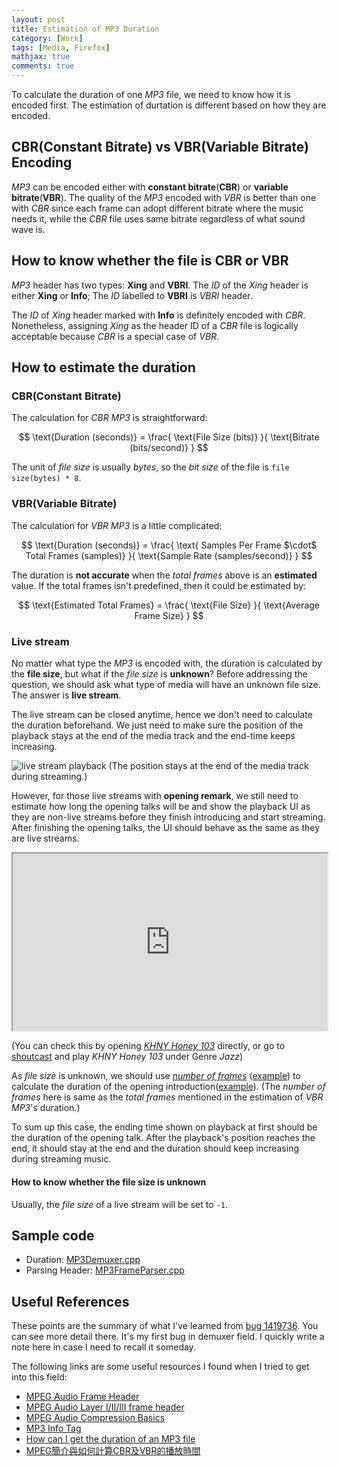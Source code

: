 ```yaml
---
layout: post
title: Estimation of MP3 Duration
category: [Work]
tags: [Media, Firefox]
mathjax: true
comments: true
---
```


To calculate the duration of one *MP3* file,
we need to know how it is encoded first.
The estimation of durtation is different
based on how they are encoded.

## CBR(Constant Bitrate) vs VBR(Variable Bitrate) Encoding

*MP3* can be encoded either with **constant bitrate**(**CBR**)
or **variable bitrate**(**VBR**).
The quality of the *MP3* encoded with *VBR* is better than one with *CBR*
since each frame can adopt different bitrate where the music needs it,
while the *CBR* file uses same bitrate regardless of what sound wave is.

## How to know whether the file is CBR or VBR

*MP3* header has two types: **Xing** and **VBRI**.
The *ID* of the *Xing* header is either **Xing** or **Info**;
The *ID* labelled to **VBRI** is *VBRI* header.

The *ID* of *Xing* header marked with **Info**
is definitely encoded with *CBR*.
Nonetheless, assigning *Xing* as the header ID of a *CBR* file
is logically acceptable because *CBR* is a special case of *VBR*.

## How to estimate the duration

### CBR(Constant Bitrate)

The calculation for *CBR* *MP3* is straightforward:

$$
\text{Duration (seconds)} = \frac{ \text{File Size (bits)} }{ \text{Bitrate (bits/second)} }
$$

The unit of *file size* is usually *bytes*,
so the *bit size* of the file is ```file size(bytes) * 8```.

### VBR(Variable Bitrate)

The calculation for *VBR* *MP3* is a little complicated:

$$
\text{Duration (seconds)} = \frac{ \text{ Samples Per Frame $\cdot$ Total Frames (samples)} }{ \text{Sample Rate (samples/second)} }
$$

The duration is **not accurate** when the *total frames* above
is an **estimated** value.
If the total frames isn't predefined, then it could be estimated by:

$$
\text{Estimated Total Frames} = \frac{ \text{File Size} }{ \text{Average Frame Size} }
$$

### Live stream

No matter what type the *MP3* is encoded with,
the duration is calculated by the **file size**,
but what if the *file size* is **unknown**?
Before addressing the question, we should ask
what type of media will have an unknown file size.
The answer is **live stream**.

The live stream can be closed anytime,
hence we don't need to calculate the duration beforehand.
We just need to make sure the position of the playback
stays at the end of the media track and the end-time keeps increasing.

![][live-stream-playback]
(The position stays at the end of the media track during streaming.)

However, for those live streams with **opening remark**,
we still need to estimate how long the opening talks will be
and show the playback UI as they are non-live streams
before they finish introducing and start streaming.
After finishing the opening talks,
the UI should behave as the same as they are live streams.

<iframe id="odysee-iframe" style="width:100%; aspect-ratio:16 / 9;" src="https://odysee.com/%24/embed/%40cmchang%3A9%2Ffx-mp3-live-stream-with-opening-remark%3A5?r=BsRLJWBvcv3MTreGkwZjPR7dTNzfV3Hk&signature=99538328abdf7ffe6ca6df55cb5c00e464442881b646226d60fa9b7c233bb1b06c1124ea7c0058924cd9c0ecf108483434a6df3d12fcc2951a16ac6b76f50731&signature_ts=1753739663" allowfullscreen></iframe>

(You can check this by opening [*KHNY Honey 103*](http://honey.macchiatomedia.org:8080/stream/1/?lang=en-US%2cen%3bq%3d0.5) directly,
or go to [shoutcast](https://www.shoutcast.com/) and play *KHNY Honey 103* under Genre *Jazz*)


As *file size* is unknown, we should use [*number of frames*](https://www.codeproject.com/Articles/8295/MPEG-Audio-Frame-Header#XINGHeader)
([example](https://searchfox.org/mozilla-central/rev/f6f1731b1b7fec332f86b55fa40e2c9ae67ac39b/dom/media/mp3/MP3FrameParser.cpp#452,475-479))
to calculate the duration of the opening introduction([example](https://searchfox.org/mozilla-central/rev/22c55eb7b7e6494a8615a7af3b613ff899d2cdba/dom/media/mp3/MP3Demuxer.cpp#389-395)).
(The *number of frames* here is same as the *total frames* mentioned
in the estimation of *VBR MP3*'s duration.)

To sum up this case, the ending time shown on playback at first
should be the duration of the opening talk.
After the playback's position reaches the end, it should stay at the end
and the duration should keep increasing during streaming music.

#### How to know whether the file size is unknown

Usually, the *file size* of a live stream will be set to ```-1```.

## Sample code
- Duration: [MP3Demuxer.cpp](https://searchfox.org/mozilla-central/rev/22c55eb7b7e6494a8615a7af3b613ff899d2cdba/dom/media/mp3/MP3Demuxer.cpp#382-420)
- Parsing Header: [MP3FrameParser.cpp](https://searchfox.org/mozilla-central/rev/f6f1731b1b7fec332f86b55fa40e2c9ae67ac39b/dom/media/mp3/MP3FrameParser.cpp#548)

## Useful References

These points are the summary of what I've learned from [bug 1419736][b1419736].
You can see more detail there.
It's my first bug in demuxer field.
I quickly write a note here in case I need to recall it someday.

The following links are some useful resources I found when
I tried to get into this field:
- [MPEG Audio Frame Header](https://www.codeproject.com/Articles/8295/MPEG-Audio-Frame-Header)
- [MPEG Audio Layer I/II/III frame header](http://www.mp3-tech.org/programmer/frame_header.html)
- [MPEG Audio Compression Basics](http://www.mpgedit.org/mpgedit/mpeg_format/mpeghdr.htm)
- [MP3 Info Tag](http://gabriel.mp3-tech.org/mp3infotag.html)
- [How can I get the duration of an MP3 file](https://stackoverflow.com/questions/3505575/how-can-i-get-the-duration-of-an-mp3-file-cbr-or-vbr-with-a-very-small-library)
- [MPEG簡介與如何計算CBR及VBR的播放時間](https://www.crifan.com/files/doc/docbook/mpeg_vbr/release/webhelp/ch04_xing_vbri.html)

[b1419736]: https://bugzilla.mozilla.org/show_bug.cgi?id=1419736 "Bug 1419736 - mp3 time length bug"
[live-stream-playback]: ../images/posts/live-stream-playback.png "live stream playback"